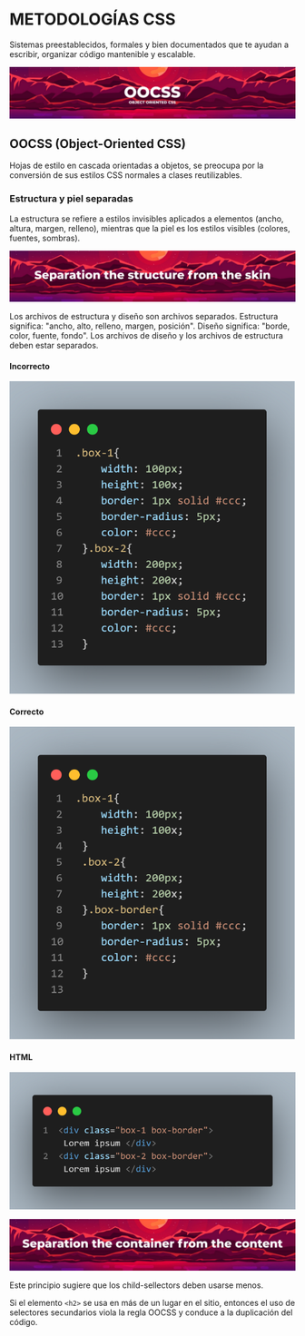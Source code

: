 # METODOLOGÍAS CSS
Sistemas preestablecidos, formales y bien documentados que te ayudan a escribir, organizar código mantenible y escalable.

![OOCSS-title](img/OOCSS-Title.jpeg "OOCSS title")

## OOCSS (Object-Oriented CSS)
Hojas de estilo en cascada orientadas a objetos, se preocupa por la conversión de sus estilos CSS normales a clases reutilizables.

### Estructura y piel separadas
La estructura se refiere a estilos invisibles aplicados a elementos (ancho, altura, margen, relleno), mientras que la piel es los estilos visibles (colores, fuentes, sombras).

![OOCSS-separation-structure-skin](img/OOCSS-separation-structure-skin.jpeg "OOCSS separation structure skin") 

Los archivos de estructura y diseño son archivos separados. Estructura significa: "ancho, alto, relleno, margen, posición". Diseño significa: "borde, color, fuente, fondo". Los archivos de diseño y los archivos de estructura deben estar separados.

#### Incorrecto
![wrong-OOCSS](img/wrong-OOCSS.png "Wrong OOCSS")

#### Correcto  
![correct-OOCSS](img/correct-OOCSS.png "Correct OOCSS")

#### HTML
![HTML1-OOCSS](img/HTML1-OOCSS.png "HTML1 OOCSS")

![OOCSS-separation-container-from-content](img/OOCSS-separation-container-from-content.jpeg "OOCSS separation container from content") 

Este principio sugiere que los child-sellectors deben usarse menos.  

Si el elemento `<h2>` se usa en más de un lugar en el sitio, entonces el uso de selectores secundarios viola la regla OOCSS y conduce a la duplicación del código.
